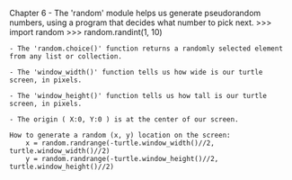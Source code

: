 Chapter 6 
    - The 'random' module helps us generate pseudorandom numbers, using a program that decides what number    to pick next.
    >>> import random
    >>> random.randint(1, 10) 

    - The 'random.choice()' function returns a randomly selected element from any list or collection.

    - The 'window_width()' function tells us how wide is our turtle screen, in pixels.

    - The 'window_height()' function tells us how tall is our turtle screen, in pixels.

    - The origin ( X:0, Y:0 ) is at the center of our screen.

    How to generate a random (x, y) location on the screen:
        x = random.randrange(-turtle.window_width()//2, turtle.window_width()//2)  
        y = random.randrange(-turtle.window_height()//2, turtle.window_height()//2)